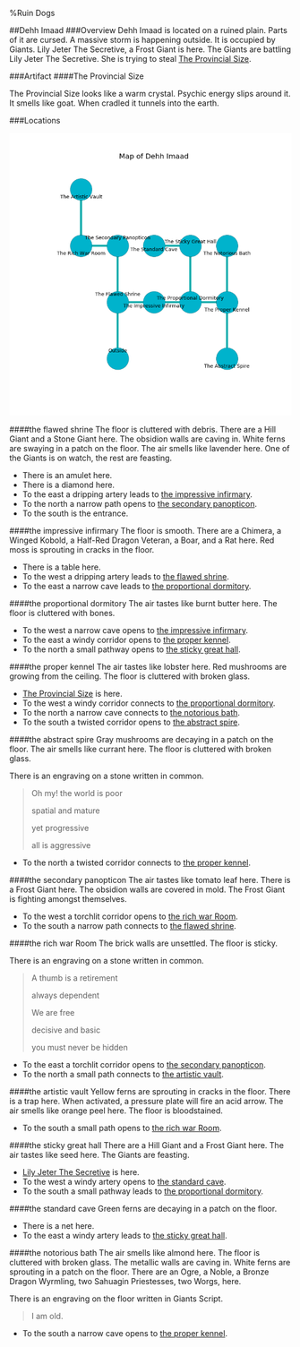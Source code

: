 %Ruin Dogs

##Dehh Imaad
###Overview
Dehh Imaad is located on a ruined plain. Parts of it are cursed. A massive storm is happening outside. It is occupied by Giants. <a name="Lily-Jeter-The-Secretive"></a>Lily Jeter The Secretive, a Frost Giant is here. The Giants are battling Lily Jeter The Secretive. She  is trying to steal [The Provincial Size](#The-Provincial-Size). 



###Artifact
####<a name="The-Provincial-Size"></a>The Provincial Size


The Provincial Size looks like a warm crystal. Psychic energy slips around it. It smells like goat. When cradled it tunnels into the earth. 





###Locations


![](../v2/images/Dehh-Imaad.png)

####<a name="the-flawed-shrine"></a>the flawed shrine
The floor is cluttered with debris. There are a Hill Giant and a Stone Giant here. The obsidion walls are caving in. White ferns are swaying in a patch on the floor. The air smells like lavender here. One of the Giants is on watch, the rest are feasting. 



* There is an amulet here.
* There is a diamond here.
* To the east a dripping artery leads to [the impressive infirmary](#the-impressive-infirmary).
* To the north a narrow path opens to [the secondary panopticon](#the-secondary-panopticon).
* To the south is the entrance.


####<a name="the-impressive-infirmary"></a>the impressive infirmary
The floor is smooth. There are a Chimera, a Winged Kobold, a Half-Red Dragon Veteran, a Boar, and a Rat here. Red moss is sprouting in cracks in the floor. 



* There is a table here.
* To the west a dripping artery leads to [the flawed shrine](#the-flawed-shrine).
* To the east a narrow cave leads to [the proportional dormitory](#the-proportional-dormitory).


####<a name="the-proportional-dormitory"></a>the proportional dormitory
The air tastes like burnt butter here. The floor is cluttered with bones. 



* To the west a narrow cave opens to [the impressive infirmary](#the-impressive-infirmary).
* To the east a windy corridor opens to [the proper kennel](#the-proper-kennel).
* To the north a small pathway opens to [the sticky great hall](#the-sticky-great-hall).


####<a name="the-proper-kennel"></a>the proper kennel
The air tastes like lobster here. Red mushrooms are growing from the ceiling. The floor is cluttered with broken glass. 



* [The Provincial Size](#The-Provincial-Size) is here.
* To the west a windy corridor connects to [the proportional dormitory](#the-proportional-dormitory).
* To the north a narrow cave connects to [the notorious bath](#the-notorious-bath).
* To the south a twisted corridor opens to [the abstract spire](#the-abstract-spire).


####<a name="the-abstract-spire"></a>the abstract spire
Gray mushrooms are decaying in a patch on the floor. The air smells like currant here. The floor is cluttered with broken glass. 

There is an engraving on a stone written in common. 

> Oh my! the world is poor
>
> spatial and mature
>
> yet progressive
>
> all is aggressive
>


* To the north a twisted corridor connects to [the proper kennel](#the-proper-kennel).


####<a name="the-secondary-panopticon"></a>the secondary panopticon
The air tastes like tomato leaf here. There is a Frost Giant here. The obsidion walls are covered in mold. The Frost Giant is fighting amongst themselves. 



* To the west a torchlit corridor opens to [the rich war Room](#the-rich-war-Room).
* To the south a narrow path connects to [the flawed shrine](#the-flawed-shrine).


####<a name="the-rich-war-Room"></a>the rich war Room
The brick walls are unsettled. The floor is sticky. 

There is an engraving on a stone written in common. 

> A thumb is a retirement
>
> always dependent
>
> We are free
>
> decisive and basic
>
> you must never be hidden
>


* To the east a torchlit corridor opens to [the secondary panopticon](#the-secondary-panopticon).
* To the north a small path connects to [the artistic vault](#the-artistic-vault).


####<a name="the-artistic-vault"></a>the artistic vault
Yellow ferns are sprouting in cracks in the floor. There is a trap here. When activated, a pressure plate will fire an acid arrow. The air smells like orange peel here. The floor is bloodstained. 



* To the south a small path opens to [the rich war Room](#the-rich-war-Room).


####<a name="the-sticky-great-hall"></a>the sticky great hall
There are a Hill Giant and a Frost Giant here. The air tastes like seed here. The Giants are feasting. 



* [Lily Jeter The Secretive](#Lily-Jeter-The-Secretive) is here.
* To the west a windy artery opens to [the standard cave](#the-standard-cave).
* To the south a small pathway leads to [the proportional dormitory](#the-proportional-dormitory).


####<a name="the-standard-cave"></a>the standard cave
Green ferns are decaying in a patch on the floor. 



* There is a net here.
* To the east a windy artery leads to [the sticky great hall](#the-sticky-great-hall).


####<a name="the-notorious-bath"></a>the notorious bath
The air smells like almond here. The floor is cluttered with broken glass. The metallic walls are caving in. White ferns are sprouting in a patch on the floor. There are an Ogre, a Noble, a Bronze Dragon Wyrmling, two Sahuagin Priestesses, two Worgs,  here. 

There is an engraving on the floor written in Giants Script. 

> I am old.
>


* To the south a narrow cave opens to [the proper kennel](#the-proper-kennel).


